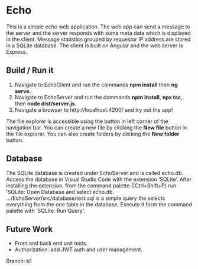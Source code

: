 # Echo

This is a simple echo web application. The web app can send a message to the server and the server responds with some meta data which is displayed in the client. Message statistics grouped by requestor IP address are stored in a SQLite database. The client is built on Angular and the web server is Express.

## Build / Run it

 1. Navigate to EchoClient and  run the commands **npm install** then  **ng serve**.
 2. Navigate to EchoServer and run the commands **npm install**, **npx tsc**, then **node dist/server.js**.
 3. Navigate a browser to http://localhost:4200/ and try out the app!

The file explorer is accessible using the button in left corner of the navigation bar. You can create a new file by clicking the **New file** button in the file explorer. You can also create folders by clicking the **New folder** button.

## Database
The SQLite database is created under EchoServer and is called echo.db. Access the database in Visual Studio Code with the extension ‘SQLite’. After installing the extension, from the command palette ((Ctrl+Shift+P) run ‘SQLite: Open Database and select echo.db. .../EchoServer/src/database/test.sql is a simple query the selects everything from the one table in the database. Execute it form the command palette with 'SQLite: Run Query'.

## Future Work

 - Front and back end unit tests.
 - Authorization: add JWT auth and user management.

 Branch: b1

